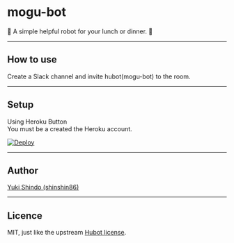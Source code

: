 # mogu-bot

:sushi: A simple helpful robot for your lunch or dinner. :beers:

-------------

## How to use

Create a Slack channel and invite hubot(mogu-bot) to the room.


-------------

## Setup

Using Heroku Button<br>
You must be a created the Heroku account.

[![Deploy](https://www.herokucdn.com/deploy/button.svg)](https://heroku.com/deploy)

-------------


## Author
[Yuki Shindo (shinshin86)](https://github.com/shinshin86)


--------------

## Licence

MIT, just like the upstream [Hubot license](https://github.com/github/hubot/blob/master/LICENSE.md).
